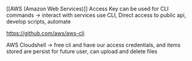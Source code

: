 [[AWS (Amazon Web Services)]] Access Key can be used for CLI commands -> interact with services use CLI, Direct access to public api, develop scripts, automate

https://github.com/aws/aws-cli

AWS Cloudshell -> free cli and have our access credentials, and items stored are persist for future user, can upload and delete files
